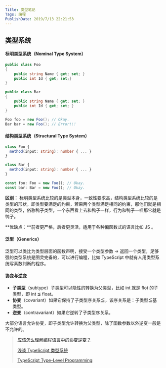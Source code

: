 ```yaml
---
Title: 类型笔记
Tags: 编程
PublishDate: 2019/7/13 22:21:53
---
```


## 类型系统

#### 标明类型系统（Nominal Type System）

```c#
public class Foo  
{
    public string Name { get; set; }
    public int Id { get; set;}
}

public class Bar  
{
    public string Name { get; set; }
    public int Id { get; set; }
}

Foo foo = new Foo(); // Okay.
Bar bar = new Foo(); // Error!!!
```

#### 结构类型系统（Structural Type System）

```typescript
class Foo {
  method(input: string): number { ... }
}

class Bar {
  method(input: string): number { ... }
}

const foo: Foo = new Foo(); // Okay.
const bar: Bar = new Foo(); // Okay.
```

**区别：** 标明类型系统比较的是类型本身，一致性要求高，结构类型系统比较的是类型的形状，即类型要满足的约束，若果两个类型满足相同的约束，那他们就是相同的类型，俗称鸭子类型，一个东西看上去和鸭子一样，行为和鸭子一样那它就是鸭子。

**优缺点：**前者更严格，后者更灵活，适用于各种偏函数式的语言比如 JS 。


#### 泛型（Generics）

泛型可以类比为类型层面的函数声明，接受一个类型参数 -> 返回一个类型，足够强的类型系统是图灵完备的，可以进行编程，比如 TypeScript 中就有人用类型系统写素数判断的程序。

#### 协变与逆变

- **子类型**（subtype）子类型可以隐性的转换为父类型，比如 int 就是 flot 的子类型，即 int ≦ float。
- **协变**（covariant）如果它保持了子类型序关系≦，该序关系是：子类型≦基类型。
- **逆变**（contravariant）如果它逆转了子类型序关系。

大部分语言允许协变，即子类型允许转换为父类型，除了函数参数以外逆变一般是不允许的。

>[应该怎么理解编程语言中的协变逆变？](https://www.zhihu.com/question/38861374/answer/94657943)
>
>[浅谈 TypeScript 类型系统](https://zhuanlan.zhihu.com/p/64446259)
>
>[TypeScript Type-Level Programming](https://zhuanlan.zhihu.com/p/54182787)